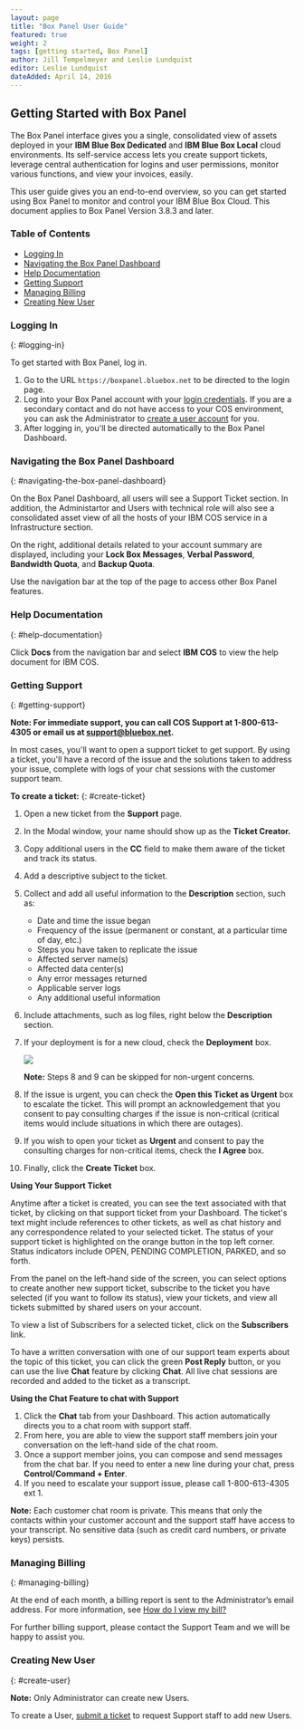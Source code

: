 ```yaml
---
layout: page 
title: "Box Panel User Guide" 
featured: true 
weight: 2 
tags: [getting started, Box Panel] 
author: Jill Tempelmeyer and Leslie Lundquist
editor: Leslie Lundquist
dateAdded: April 14, 2016 
---
```


## Getting Started with Box Panel

The Box Panel interface gives you a single, consolidated view of assets deployed in your **IBM Blue Box Dedicated** and **IBM Blue Box Local** cloud environments. Its self-service access lets you create support tickets, leverage central authentication for logins and user permissions, monitor various functions, and view your invoices, easily. 

This user guide gives you an end-to-end overview, so you can get started using Box Panel to monitor and control your IBM Blue Box Cloud. This document applies to Box Panel Version 3.8.3 and later.

### Table of Contents

 * [Logging In](#logging-in)
 * [Navigating the Box Panel Dashboard](#navigating-the-box-panel-dashboard)
 * [Help Documentation](#help-documentation)
 * [Getting Support](#getting-support)
 * [Managing Billing](#managing-billing)
 * [Creating New User](#create-user)


### Logging In 
{: #logging-in}

To get started with Box Panel, log in. 

1. Go to the URL `https://boxpanel.bluebox.net` to be directed to the login page.
2. Log into your Box Panel account with your [login credentials](../user_accounts/index.html). If you are a secondary contact and do not have access to your COS environment, you can ask the Administrator to [create a user account](#create-user) for you.
3. After logging in, you'll be directed automatically to the Box Panel Dashboard.



### Navigating the Box Panel Dashboard
{: #navigating-the-box-panel-dashboard}

On the Box Panel Dashboard, all users will see a Support Ticket section. In addition, the Administartor and Users with technical role will also see a consolidated asset view of all the hosts of your IBM COS service in a Infrastructure section. 


On the right, additional details related to your account summary are displayed, including your **Lock Box Messages**, **Verbal Password**, **Bandwidth Quota**, and **Backup Quota**. 

Use the navigation bar at the top of the page to access other Box Panel features.

### Help Documentation
{: #help-documentation}

Click **Docs** from the navigation bar and select **IBM COS** to view the help document for IBM COS.



### Getting Support 
{: #getting-support}

**Note: For immediate support, you can call COS Support at 1-800-613-4305 or email us at support@bluebox.net.**

In most cases, you'll want to open a support ticket to get support. By using a ticket, you'll have a record of the issue and the solutions taken to address your issue, complete with logs of your chat sessions with the customer support team.

**To create a ticket:**
{: #create-ticket} 

1. Open a new ticket from the **Support** page. 

2. In the Modal window, your name should show up as the **Ticket Creator.**

3. Copy additional users in the **CC** field to make them aware of the ticket and track its status. 

4. Add a descriptive subject to the ticket. 

5. Collect and add all useful information to the **Description** section, such as:
   
   * Date and time the issue began 
   * Frequency of the issue (permanent or constant, at a particular time of day, etc.) 
   * Steps you have taken to replicate the issue 
   * Affected server name(s) 
   * Affected data center(s) 
   * Any error messages returned
   * Applicable server logs 
   * Any additional useful information 
   
6. Include attachments, such as log files, right below the **Description** section. 

7. If your deployment is for a new cloud, check the **Deployment** box.

	![ ](https://cloud.githubusercontent.com/assets/17212946/15032633/850d3d4a-1228-11e6-9b37-c20e5d32d9b9.png)

	**Note:** Steps 8 and 9 can be skipped for non-urgent concerns.

 8. If the issue is urgent, you can check the **Open this Ticket as Urgent** box to escalate the ticket. This will prompt an acknowledgement that you consent to pay consulting charges if the issue is non-critical (critical items would include situations in which there are outages). 
 
 9. If you wish to open your ticket as **Urgent** and consent to pay the consulting charges for non-critical items, check the **I Agree** box. 
 
 10. Finally, click the **Create Ticket** box. 

**Using Your Support Ticket**

Anytime after a ticket is created, you can see the text associated with that ticket, by clicking on that support ticket from your Dashboard. The ticket's text might include references to other tickets, as well as chat history and any correspondence related to your selected ticket. The status of your support ticket is highlighted on the orange button in the top left corner. Status indicators include OPEN, PENDING COMPLETION, PARKED, and so forth.


From the panel on the left-hand side of the screen, you can select options to create another new support ticket, subscribe to the ticket you have selected (if you want to follow its status), view your tickets, and view all tickets submitted by shared users on your account. 

To view a list of Subscribers for a selected ticket, click on the **Subscribers** link. 

To have a written conversation with one of our support team experts about the topic of this ticket, you can click the green **Post Reply** button, or you can use the live **Chat** feature by clicking **Chat**. All live chat sessions are recorded and added to the ticket as a transcript.

**Using the Chat Feature to chat with Support**

1. Click the **Chat** tab from your Dashboard. This action automatically directs you to a chat room with support staff. 
2. From here, you are able to view the support staff members join your conversation on the left-hand side of the chat room.
3. Once a support member joins, you can compose and send messages from the chat bar. If you need to enter a new line during your chat, press **Control/Command + Enter**.
4. If you need to escalate your support issue, please call 1-800-613-4305 ext 1.

**Note:** Each customer chat room is private. This means that only the contacts within your customer account and the support staff have access to your transcript. No sensitive data (such as credit card numbers, or private keys) persists.

### Managing Billing 
{: #managing-billing}

At the end of each month, a billing report is sent to the Administrator’s email address. For more information, see [How do I view my bill?](../../commonadmin/view-my-bill/index.html)

For further billing support, please contact the Support Team and we will be happy to assist you.


### Creating New User
{: #create-user}

**Note:** Only Administrator can create new Users. 

To create a User, [submit a ticket](#create-ticket) to request Support staff to add new Users.  